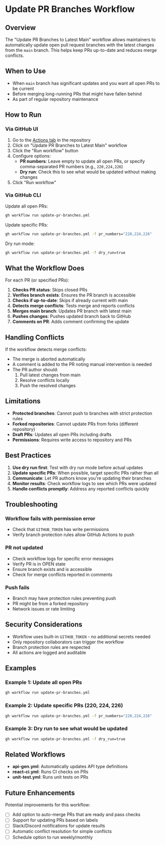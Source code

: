 # Update PR Branches Workflow

## Overview

The "Update PR Branches to Latest Main" workflow allows maintainers to automatically update open pull request branches with the latest changes from the `main` branch. This helps keep PRs up-to-date and reduces merge conflicts.

## When to Use

- When `main` branch has significant updates and you want all open PRs to be current
- Before merging long-running PRs that might have fallen behind
- As part of regular repository maintenance

## How to Run

### Via GitHub UI

1. Go to the [Actions tab](../../actions/workflows/update-pr-branches.yml) in the repository
2. Click on "Update PR Branches to Latest Main" workflow
3. Click the "Run workflow" button
4. Configure options:
   - **PR numbers**: Leave empty to update all open PRs, or specify comma-separated PR numbers (e.g., `220,224,226`)
   - **Dry run**: Check this to see what would be updated without making changes
5. Click "Run workflow"

### Via GitHub CLI

Update all open PRs:
```bash
gh workflow run update-pr-branches.yml
```

Update specific PRs:
```bash
gh workflow run update-pr-branches.yml -f pr_numbers="220,224,226"
```

Dry run mode:
```bash
gh workflow run update-pr-branches.yml -f dry_run=true
```

## What the Workflow Does

For each PR (or specified PRs):

1. **Checks PR status**: Skips closed PRs
2. **Verifies branch exists**: Ensures the PR branch is accessible
3. **Checks if up-to-date**: Skips if already current with main
4. **Detects merge conflicts**: Tests merge and reports conflicts
5. **Merges main branch**: Updates PR branch with latest main
6. **Pushes changes**: Pushes updated branch back to GitHub
7. **Comments on PR**: Adds comment confirming the update

## Handling Conflicts

If the workflow detects merge conflicts:

- The merge is aborted automatically
- A comment is added to the PR noting manual intervention is needed
- The PR author should:
  1. Pull latest changes from main
  2. Resolve conflicts locally
  3. Push the resolved changes

## Limitations

- **Protected branches**: Cannot push to branches with strict protection rules
- **Forked repositories**: Cannot update PRs from forks (different repository)
- **Draft PRs**: Updates all open PRs including drafts
- **Permissions**: Requires write access to repository and PRs

## Best Practices

1. **Use dry run first**: Test with dry run mode before actual updates
2. **Update specific PRs**: When possible, target specific PRs rather than all
3. **Communicate**: Let PR authors know you're updating their branches
4. **Monitor results**: Check workflow logs to see which PRs were updated
5. **Handle conflicts promptly**: Address any reported conflicts quickly

## Troubleshooting

### Workflow fails with permission error
- Check that `GITHUB_TOKEN` has write permissions
- Verify branch protection rules allow GitHub Actions to push

### PR not updated
- Check workflow logs for specific error messages
- Verify PR is in OPEN state
- Ensure branch exists and is accessible
- Check for merge conflicts reported in comments

### Push fails
- Branch may have protection rules preventing push
- PR might be from a forked repository
- Network issues or rate limiting

## Security Considerations

- Workflow uses built-in `GITHUB_TOKEN` - no additional secrets needed
- Only repository collaborators can trigger the workflow
- Branch protection rules are respected
- All actions are logged and auditable

## Examples

### Example 1: Update all open PRs
```bash
gh workflow run update-pr-branches.yml
```

### Example 2: Update specific PRs (220, 224, 226)
```bash
gh workflow run update-pr-branches.yml -f pr_numbers="220,224,226"
```

### Example 3: Dry run to see what would be updated
```bash
gh workflow run update-pr-branches.yml -f dry_run=true
```

## Related Workflows

- **api-gen.yml**: Automatically updates API type definitions
- **react-ci.yml**: Runs CI checks on PRs
- **unit-test.yml**: Runs unit tests on PRs

## Future Enhancements

Potential improvements for this workflow:

- [ ] Add option to auto-merge PRs that are ready and pass checks
- [ ] Support for updating PRs based on labels
- [ ] Slack/Discord notifications for update results
- [ ] Automatic conflict resolution for simple conflicts
- [ ] Schedule option to run weekly/monthly
